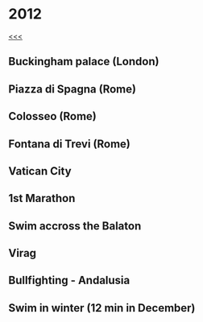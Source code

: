 
2012
======

[<<<](https://github.com/ttltrk/ELSE/blob/master/LL/LifeList.MD)

Buckingham palace (London)
------

Piazza di Spagna (Rome)
------

Colosseo (Rome)
------

Fontana di Trevi (Rome)
------

Vatican City
------

1st Marathon
------

Swim accross the Balaton
------

Virag
------

Bullfighting - Andalusia
------

Swim in winter (12 min in December)
------
